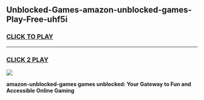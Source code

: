 
## Unblocked-Games-amazon-unblocked-games-Play-Free-uhf5i
<h3>
<a href="https://premium76.site?title=amazon-unblocked-games&ref=21A">CLICK TO PLAY</a></h3>
<hr>

<h3>
<a href="https://premium76.site?title=amazon-unblocked-games&ref=21A">CLICK 2 PLAY</a>
  
</h3>

<a href="https://premium76.site?title=amazon-unblocked-games&ref=21A"><img src="https://clearcache.store/games.png"></a>


**amazon-unblocked-games games unblocked: Your Gateway to Fun and Accessible Online Gaming**
